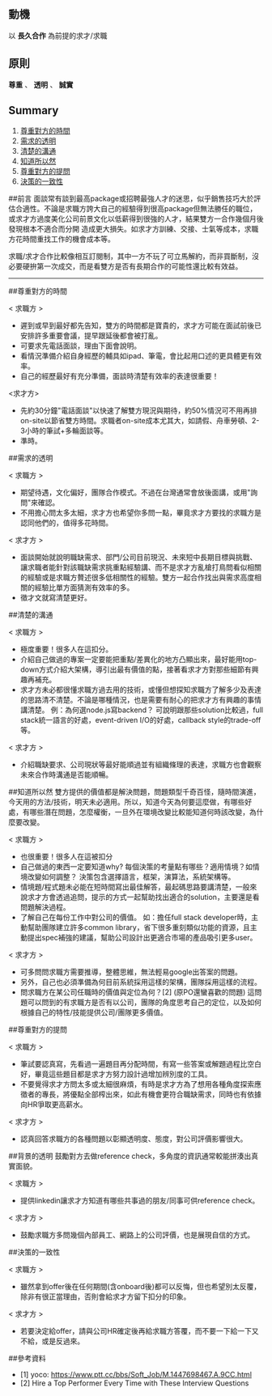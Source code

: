 ## 動機
以 **長久合作** 為前提的求才/求職

## 原則
 **尊重** 、 **透明** 、 **誠實** 

## Summary
1. [尊重對方的時間](#尊重對方的時間)
1. [需求的透明](#需求的透明)
1. [清楚的溝通](#清楚的溝通)
1. [知道所以然](#知道所以然)
1. [尊重對方的提問](#尊重對方的提問)
1. [決策的一致性](#決策的一致性)

##前言
面談常有談到最高package或招聘最強人才的迷思，似乎銷售技巧大於評估合適性。不論是求職方誇大自己的經驗得到很高package但無法勝任的職位，或求才方過度美化公司前景文化以低薪得到很強的人才，結果雙方一合作幾個月後發現根本不適合而分開 造成更大損失。如求才方訓練、交接、士氣等成本，求職方花時間重找工作的機會成本等。


求職/求才合作比較像相互訂閱制，其中一方不玩了可立馬解約，而非買斷制，沒必要硬拚第一次成交，而是看雙方是否有長期合作的可能性還比較有效益。

_______________

##尊重對方的時間

< 求職方 >
* 遲到或早到最好都先告知，雙方的時間都是寶貴的，求才方可能在面試前後已安排許多重要會議，提早跟延後都會被打亂。
* 可要求先電話面談，理由下面會說明。
* 看情況準備介紹自身經歷的輔具如ipad、筆電，會比起用口述的更具體更有效率。
* 自己的經歷最好有充分準備，面談時清楚有效率的表達很重要！

<求才方>
* 先約30分鐘"電話面談"以快速了解雙方現況與期待，約50%情況可不用再排on-site以節省雙方時間。求職者on-site成本尤其大，如請假、舟車勞頓、2-3小時的筆試+多輪面談等。
* 準時。


##需求的透明

< 求職方 >
* 期望待遇，文化偏好，團隊合作模式。不過在台灣通常會放後面講，或用"詢問"來確認。
* 不用擔心問太多太細，求才方也希望你多問一點，畢竟求才方要找的求職方是認同他們的，值得多花時間。

< 求才方 >
* 面談開始就說明職缺需求、部門/公司目前現況、未來短中長期目標與挑戰、讓求職者能針對該職缺需求挑重點經驗講、而不是求才方亂槍打鳥問看似相關的經驗或是求職方贅述很多低相關性的經驗。雙方一起合作找出與需求高度相關的經驗比單方面猜測有效率的多。
* 徵才文就寫清楚更好。


##清楚的溝通

< 求職方 >
* 極度重要！很多人在這扣分。
* 介紹自己做過的專案一定要能把重點/差異化的地方凸顯出來，最好能用top-down方式介紹大架構，導引出最有價值的點，接著看求才方對那些細節有興趣再補充。
* 求才方未必都很懂求職方過去用的技術，或懂但想探知求職方了解多少及表達的思路清不清楚。不論是哪種情況，也是需要有耐心的把求才方有興趣的事情講清楚。
例：為何選node.js寫backend？
可說明跟那些solution比較過，full stack統一語言的好處，event-driven I/O的好處，callback style的trade-off等。

< 求才方 >
* 介紹職缺要求、公司現狀等最好能順過並有組織條理的表達，求職方也會觀察未來合作時溝通是否能順暢。


##知道所以然
雙方提供的價值都是解決問題，問題類型千奇百怪，隨時間演進，今天用的方法/技術，明天未必適用。所以，知道今天為何要這麼做，有哪些好處，有哪些潛在問題，怎麼權衡，一旦外在環境改變比較能知道何時該改變，為什麼要改變。

< 求職方 >
* 也很重要！很多人在這被扣分
* 自己做過的東西一定要知道why? 每個決策的考量點有哪些？適用情境？如情境改變如何調整？
決策包含選擇語言，框架，演算法，系統架構等。
* 情境題/程式題未必能在短時間寫出最佳解答，最起碼思路要講清楚，一般來說求才方會透過追問，提示的方式一起幫助找出適合的solution，主要還是看問題解決過程。
* 了解自己在每份工作中對公司的價值。
如：擔任full stack developer時，主動幫助團隊建立許多common library，省下很多重刻類似功能的資源，且主動提出spec補強的建議，幫助公司設計出更適合市場的產品吸引更多user。

< 求才方 >
* 可多問問求職方需要推導，整體思維，無法輕易google出答案的問題。
* 另外，自己也必須準備為何目前系統採用這樣的架構，團隊採用這樣的流程。
* 問求職方在某公司任職時的價值與定位為何？[2] (原PO還蠻喜歡的問題)
這問題可以問到的有求職方是否有以公司，團隊的角度思考自己的定位，以及如何根據自己的特性/技能提供公司/團隊更多價值。


##尊重對方的提問

< 求職方 >
* 筆試要認真寫，先看過一遍題目再分配時間，有寫一些答案或解題過程比空白好，畢竟這些題目都是求才方努力設計過增加辨別度的工具。
* 不要覺得求才方問太多或太細很麻煩，有時是求才方為了想用各種角度探索應徵者的專長，將優點全部榨出來，如此有機會更符合職缺需求，同時也有依據向HR爭取更高薪水。

< 求才方 >
* 認真回答求職方的各種問題以彰顯透明度、態度，對公司評價影響很大。


##背景的透明
鼓勵對方去做reference check，多角度的資訊通常較能拼湊出真實面貌。

< 求職方 >
* 提供linkedin讓求才方知道有哪些共事過的朋友/同事可供reference check。

< 求才方 >
* 鼓勵求職方多問幾個內部員工、網路上的公司評價，也是展現自信的方式。


##決策的一致性

< 求職方 >
* 雖然拿到offer後在任何期間(含onboard後)都可以反悔，但也希望別太反覆，除非有很正當理由，否則會給求才方留下扣分的印象。

< 求才方 >
* 若要決定給offer，請與公司HR確定後再給求職方答覆，而不要一下給一下又不給，或是反過來。


##參考資料
* [1] yoco: https://www.ptt.cc/bbs/Soft_Job/M.1447698467.A.9CC.html
* [2] Hire a Top Performer Every Time with These Interview Questions

